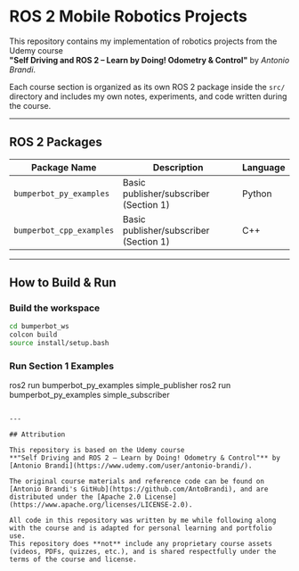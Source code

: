 # ROS 2 Mobile Robotics Projects

This repository contains my implementation of robotics projects from the Udemy course  
**"Self Driving and ROS 2 – Learn by Doing! Odometry & Control"** by *Antonio Brandi*.

Each course section is organized as its own ROS 2 package inside the `src/` directory and includes my own notes, experiments, and code written during the course.

---

## ROS 2 Packages

| Package Name              | Description                                | Language |
|--------------------------|--------------------------------------------|----------|
| `bumperbot_py_examples`  | Basic publisher/subscriber (Section 1)     | Python   |
| `bumperbot_cpp_examples` | Basic publisher/subscriber (Section 1)     | C++      |
<!-- Future entries: -->
<!-- | `odom_controller_py`       | Odometry & Kinematics                     | Python   | -->
<!-- | `pid_controller_cpp`       | PID Speed & Steering Control              | C++      | -->

---

## How to Build & Run

### Build the workspace
```bash
cd bumperbot_ws
colcon build
source install/setup.bash
```
### Run Section 1 Examples
ros2 run bumperbot_py_examples simple_publisher
ros2 run bumperbot_py_examples simple_subscriber
```

---

## Attribution

This repository is based on the Udemy course  
**"Self Driving and ROS 2 – Learn by Doing! Odometry & Control"** by [Antonio Brandi](https://www.udemy.com/user/antonio-brandi/).

The original course materials and reference code can be found on  
[Antonio Brandi's GitHub](https://github.com/AntoBrandi), and are distributed under the [Apache 2.0 License](https://www.apache.org/licenses/LICENSE-2.0).

All code in this repository was written by me while following along with the course and is adapted for personal learning and portfolio use.  
This repository does **not** include any proprietary course assets (videos, PDFs, quizzes, etc.), and is shared respectfully under the terms of the course and license.

